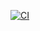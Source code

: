 [![CI](https://github.com/CriticalSolutionsNetwork/Get-ActiveUserAudit/actions/workflows/blank.yml/badge.svg?branch=main&event=workflow_dispatch)](https://github.com/CriticalSolutionsNetwork/Get-ActiveUserAudit/actions/workflows/blank.yml)
